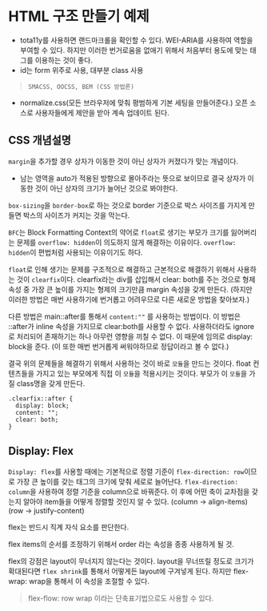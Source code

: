 # HTML 구조 만들기 예제
- tota11y를 사용하면 랜드마크롤을 확인할 수 있다. WEI-ARIA를 사용하여 역할을 부여할 수 있다. 하지만 이러한 번거로움을 없애기 위해서 처음부터 용도에 맞는 태그를 이용하는 것이 좋다.
- id는 form 위주로 사용, 대부분 class 사용

> `SMACSS, OOCSS, BEM (CSS 방법론)`

- normalize.css(모든 브라우저에 맞춰 평범하게 기본 세팅을 만들어준다.) 오픈 소스로 사용자들에게 제안을 받아 계속 업데이트 된다.

## CSS 개념설명

`margin`을 추가할 경우 상자가 이동한 것이 아닌 상자가 커졌다가 맞는 개념이다.
- 남는 영역을 auto가 적용된 방향으로 몰아주라는 뜻으로 보이므로 결국 상자가 이동한 것이 아닌 상자의 크기가 늘어난 것으로 봐야한다.

`box-sizing`을 `border-box`로 하는 것으로 border 기준으로 박스 사이즈를 가지게 만들면 박스의 사이즈가 커지는 것을 막는다.

`BFC`는 Block Formatting Context의 약어로 `float`로 생기는 부모가 크기를 잃어버리는 문제를 `overflow: hidden`이 의도하지 않게 해결하는 이유이다. `overflow: hidden`이 편법처럼 사용되는 이유이기도 하다.

`float`로 인해 생기는 문제를 구조적으로 해결하고 근본적으로 해결하기 위해서 사용하는 것이 `clearfix`이다. clearfix라는 div를 삽입해서 clear: both를 주는 것으로 형제 속성 중 가장 큰 높이를 가지는 형제의 크기만큼 margin 속성을 갖게 만든다. (하지만 이러한 방법은 매번 사용하기에 번거롭고 어려우므로 다른 새로운 방법을 찾아보자.)

다른 방법은 main::after를 통해서 `content:""` 를 사용하는 방법이다. 이 방법은 ::after가 inline 속성을 가지므로 clear:both를 사용할 수 없다. 사용하더라도 ignore로 처리되어 존재하기는 하나 아무런 영향을 끼칠 수 없다. 이 때문에 임의로 display: block을 준다. (이 또한 매번 번거롭게 써워야하므로 정답이라고 볼 수 없다.)

결국 위의 문제들을 해결하기 위해서 사용하는 것이 바로 `모듈`을 만드는 것이다. float 컨텐츠들을 가지고 있는 부모에게 직접 이 `모듈`을 적용시키는 것이다. 부모가 이 `모듈`을 가질 class명을 갖게 만든다.
```
.clearfix::after {
  display: block;
  content: "";
  clear: both;
}
```

## Display: Flex

`Display: flex`를 사용할 때에는 기본적으로 정렬 기준이 `flex-direction: row`이므로 가장 큰 높이를 갖는 태그의 크기에 맞춰 세로로 늘어난다. `flex-direction: column`을 사용하여 정렬 기준을 column으로 바꿔준다.
이 후에 어떤 축이 교차점을 갖는지 알아야 item들을 어떻게 정렬할 것인지 알 수 있다.
(column -> align-items)
(row -> justify-content)

flex는 반드시 직계 자식 요소를 판단한다.

flex items의 순서를 조정하기 위해서 order 라는 속성을 종종 사용하게 될 것.

flex의 강점은 layout이 무너지지 않는다는 것이다. layout을 무너뜨릴 정도로 크기가 확대된다면 `flex shrink`를 통해서 어떻게든 layout에 구겨넣게 된다. 하지만 flex-wrap: wrap을 통해서 이 속성을 조절할 수 있다.


> flex-flow: row wrap 이라는 단축표기법으로도 사용할 수 있다.